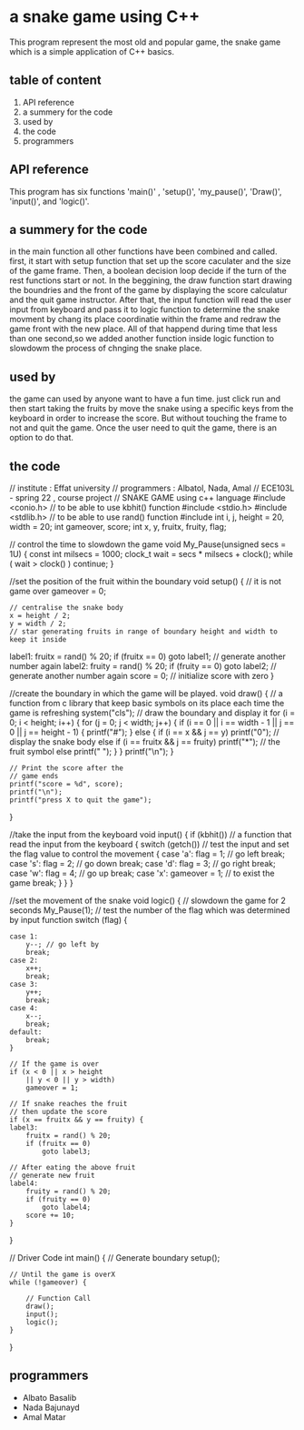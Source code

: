 
# a snake game using C++

This program represent the most old and popular game, the snake game which is a simple application of C++ basics.
## table of content 
1. API reference 
2. a summery for the code 
3. used by 
4. the code 
5. programmers 

## API reference 
This program has six functions 'main()' , 'setup()', 'my_pause()', 'Draw()', 'input()', and 'logic()'. 

## a summery for the code
in the main function all other functions have been combined and called. first, it start with setup function
that  set up the score caculater and the size of the game frame. Then, a boolean decision loop decide if the 
turn of the rest functions start or not. In the beggining, the draw function start drawing the boundries and
the front of the game by displaying the score calculatur and the quit game instructor. After that, the input 
function will read the user input from keyboard and pass it to logic function to determine the snake movment
by chang its place coordinatie within the frame and redraw the game front with the new place. All of that happend
during time that less than one second,so we added another function inside logic function to slowdowm the process 
of chnging the snake place. 

## used by 
the game can used by anyone want to have a fun time. just click run and then start taking the fruits by move the
snake using a specific keys from the keyboard in order to increase the score. But without touching the frame to 
not and quit the game. Once the user need to quit the game, there is an option to do that. 

## the code 
// institute : Effat university
// programmers : Albatol, Nada, Amal
// ECE103L - spring 22 , course project
// SNAKE GAME using c++ language
#include <conio.h> // to be able to use kbhit() function
#include <stdio.h>
#include <stdlib.h> // to be able to use rand() function
#include <ctime>
int i, j, height = 20, width = 20;
int gameover, score;
int x, y, fruitx, fruity, flag;

// control the time to slowdown the game
void My_Pause(unsigned secs = 1U)
{
    const int milsecs = 1000;
    clock_t wait = secs * milsecs + clock();
    while ( wait > clock() ) continue;
}

//set the position of the fruit within the boundary
void setup()
{
    // it is not game over
	gameover = 0;

	// centralise the snake body
	x = height / 2;
	y = width / 2;
	// star generating fruits in range of boundary height and width to keep it inside
label1:
	fruitx = rand() % 20;
	if (fruitx == 0)
		goto label1; // generate another number again
label2:
	fruity = rand() % 20;
	if (fruity == 0)
		goto label2; // generate another number again
	score = 0; // initialize score with zero
}

//create the boundary in which the game will be played.
void draw()
{
    // a function from c library that keep basic symbols on its place each time the game is refreshing
    system("cls");
    // draw the boundary and display it
	for (i = 0; i < height; i++) {
		for (j = 0; j < width; j++) {
			if (i == 0 || i == width - 1
				|| j == 0
				|| j == height - 1) {
				printf("#");
			}
			else {
				if (i == x && j == y)
					printf("0"); // display the snake body
				else if (i == fruitx
						&& j == fruity)
					printf("*"); // the fruit symbol
				else
					printf(" ");
			}
		}
		printf("\n");
	}

	// Print the score after the
	// game ends
	printf("score = %d", score);
	printf("\n");
	printf("press X to quit the game");
}

//take the input from the keyboard
void input()
{
	if (kbhit()) // a function that read the input from the keyboard
        {
		switch (getch()) // test the input and set the flag value to control the movement
		 {
		case 'a':
			flag = 1; // go left
			break;
		case 's':
			flag = 2; // go down
			break;
		case 'd':
			flag = 3; // go right
			break;
		case 'w':
			flag = 4; // go up
			break;
		case 'x':
			gameover = 1; // to exist the game
			break;
		}
	}
}

//set the movement of the snake
void logic()
{
    // slowdown the game for 2 seconds
    My_Pause(1);
    // test the number of the flag which was determined by input function
	switch (flag) {

	case 1:
		y--; // go left by
		break;
	case 2:
		x++;
		break;
	case 3:
		y++;
		break;
	case 4:
		x--;
		break;
	default:
		break;
	}

	// If the game is over
	if (x < 0 || x > height
		|| y < 0 || y > width)
		gameover = 1;

	// If snake reaches the fruit
	// then update the score
	if (x == fruitx && y == fruity) {
	label3:
		fruitx = rand() % 20;
		if (fruitx == 0)
			goto label3;

	// After eating the above fruit
	// generate new fruit
	label4:
		fruity = rand() % 20;
		if (fruity == 0)
			goto label4;
		score += 10;
	}
}

// Driver Code
int main()
{
	// Generate boundary
	setup();

	// Until the game is overX
	while (!gameover) {

		// Function Call
		draw();
		input();
		logic();
	}
}

## programmers
* Albato Basalib
* Nada Bajunayd 
* Amal Matar 
